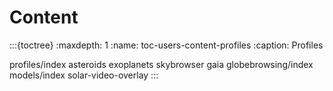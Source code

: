 # Content

:::{toctree}
:maxdepth: 1
:name: toc-users-content-profiles
:caption: Profiles

profiles/index
asteroids
exoplanets
skybrowser
gaia
globebrowsing/index
models/index
solar-video-overlay
:::
